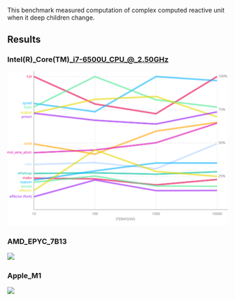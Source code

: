 This benchmark measured computation of complex computed reactive unit when it deep children change.

## Results

### Intel(R)_Core(TM)_i7-6500U_CPU_@_2.50GHz

![](./chart_Intel(R)_Core(TM)_i7-6500U_CPU_@_2.50GHz.svg)
<!-- ### Intel(R)_Core(TM)_i7-6500U_CPU_@_2.50GHz -->

### AMD_EPYC_7B13

![](./chart_AMD_EPYC_7B13.svg)
<!-- ### AMD_EPYC_7B13 -->

### Apple_M1

![](./chart_Apple_M1.svg)
<!-- ### Apple_M1 -->
